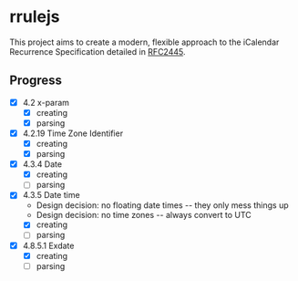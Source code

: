 # rrulejs

This project aims to create a modern, flexible approach to the iCalendar Recurrence Specification detailed in [RFC2445](https://www.rfc-editor.org/rfc/rfc2445#section-4.8.5).

## Progress

* [x] 4.2 x-param
  * [x] creating
  * [x] parsing
* [x] 4.2.19 Time Zone Identifier
  * [x] creating
  * [x] parsing
* [x] 4.3.4 Date
  * [x] creating
  * [ ] parsing
* [x] 4.3.5 Date time
  * Design decision: no floating date times -- they only mess things up
  * Design decision: no time zones -- always convert to UTC
  * [x] creating
  * [ ] parsing
* [x] 4.8.5.1 Exdate
  * [x] creating
  * [ ] parsing

